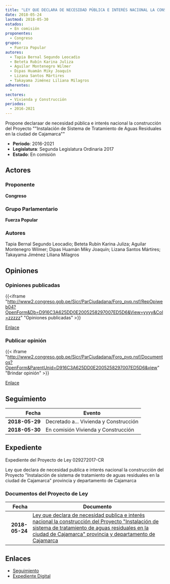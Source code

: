 ```yaml
---
title: "LEY QUE DECLARA DE NECESIDAD PÚBLICA E INTERÉS NACIONAL LA CONSTRUCCIÓN DEL PROYECTO 'INSTALACIÓN DE SISTEMA DE TRATAMIENTO DE AGUAS RESIDUALES EN LA CIUDAD DE CAJAMARCA', PROVINCIA Y DEPARTAMENTO DE CAJAMARCA"
date: 2018-05-24
lastmod: 2018-05-30
estados: 
  - En comisión
proponentes: 
  - Congreso
grupos: 
  - Fuerza Popular
autores: 
  - Tapia Bernal Segundo Leocadio
  - Beteta Rubín Karina Juliza
  - Aguilar Montenegro Wilmer
  - Dipas Huamán Miky Joaquín
  - Lizana Santos Mártires
  - Takayama Jiménez Liliana Milagros
adherentes: 
  - 
sectores: 
  - Vivienda y Construcción
periodos: 
  - 2016-2021
---
```


Propone declaraar de necesidad pública e interés nacional la construcción del Proyecto ""Instalación de Sistema de Tratamiento de Aguas Residuales en la ciudad de Cajamarca""

- **Periodo**: 2016-2021
- **Legislatura**: Segunda Legislatura Ordinaria 2017
- **Estado**: En comisión

## Actores

### Proponente

**Congreso**

### Grupo Parlamentario

**Fuerza Popular**

### Autores

Tapia Bernal Segundo Leocadio; Beteta Rubín Karina Juliza; Aguilar Montenegro Wilmer; Dipas Huamán Miky Joaquín; Lizana Santos Mártires; Takayama Jiménez Liliana Milagros


## Opiniones

### Opiniones publicadas

{{<iframe "http://www2.congreso.gob.pe/Sicr/ParCiudadana/Foro_pvp.nsf/RepOpiweb04?OpenForm&Db=D916C3A625DD0E2005258297007ED5D6&View=yyyy&Col=zzzzz" "Opiniones publicadas" >}}

[Enlace](http://www2.congreso.gob.pe/Sicr/ParCiudadana/Foro_pvp.nsf/RepOpiweb04?OpenForm&Db=D916C3A625DD0E2005258297007ED5D6&View=yyyy&Col=zzzzz)
### Publicar opinión

{{< iframe "http://www2.congreso.gob.pe/Sicr/ParCiudadana/Foro_pvp.nsf/Documentos?OpenForm&ParentUnid=D916C3A625DD0E2005258297007ED5D6&view" "Brindar opinión" >}}

[Enlace](http://www2.congreso.gob.pe/Sicr/ParCiudadana/Foro_pvp.nsf/Documentos?OpenForm&ParentUnid=D916C3A625DD0E2005258297007ED5D6&view)

## Seguimiento

| Fecha | Evento |
|------:|--------|
| **2018-05-29** | Decretado a... Vivienda y Construcción|
| **2018-05-30** | En comisión Vivienda y Construcción|


## Expediente

Expediente del Proyecto de Ley 029272017-CR

Ley que declara de necesidad publica e interés nacional la construcción del Proyecto "Instalación de sistema de tratamiento de aguas residuales en la ciudad de Cajamarca" provincia y departamento de Cajamarca


### Documentos del Proyecto de Ley

| Fecha | Documento |
|------:|--------|
| **2018-05-24** | [Ley que declara de necesidad publica e interés nacional la construcción del Proyecto "Instalación de sistema de tratamiento de aguas residuales en la ciudad de Cajamarca" provincia y departamento de Cajamarca](http://www.leyes.congreso.gob.pe/Documentos/2016_2021/Proyectos_de_Ley_y_de_Resoluciones_Legislativas/PL0292720180524..pdf) |

## Enlaces 

- [Seguimiento](http://www2.congreso.gob.pe/Sicr/TraDocEstProc/CLProLey2016.nsf/f7fff46988ca05b1052578e100829cc7/fe9fda9f1aa1e83d05258297007d07e7?OpenDocument)
- [Expediente Digital](http://www2.congreso.gob.pe/Sicr/TraDocEstProc/CLProLey2016.nsf/f7fff46988ca05b1052578e100829cc7/fe9fda9f1aa1e83d05258297007d07e7?OpenDocument&Click=05257FB7005EB655.eb71d0cf91d8294e05256cdf006b5706/$Body/0.1C6C)
